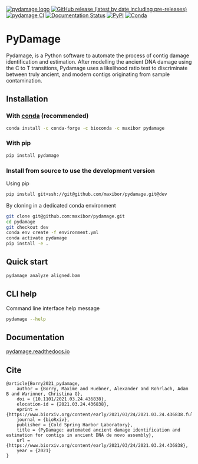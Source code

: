 [![pydamage logo](https://github.com/maxibor/pydamage/raw/master/docs/img/logo.png)](https://github.com/maxibor/pydamage)
[![GitHub release (latest by date including pre-releases)](https://img.shields.io/github/v/release/maxibor/pydamage?include_prereleases&label=version)](https://github.com/maxibor/pydamage/releases) [![pydamage CI](https://github.com/maxibor/pydamage/workflows/pydamage_ci/badge.svg)](https://github.com/maxibor/pydamage/actions) [![Documentation Status](https://readthedocs.org/projects/pydamage/badge/?version=latest)](https://pydamage.readthedocs.io/en/latest/?badge=latest) [![PyPI](https://img.shields.io/pypi/v/pydamage)](https://pypi.org/project/pydamage/) [![Conda](https://img.shields.io/conda/v/maxibor/pydamage)](https://anaconda.org/maxibor/pydamage)

# PyDamage

Pydamage, is a Python software to automate the process of contig damage identification and estimation.
After modelling the ancient DNA damage using the C to T transitions, Pydamage uses a likelihood ratio test to discriminate between truly ancient, and modern contigs originating from sample contamination.

## Installation

### With [conda](https://docs.conda.io/en/latest/) (recommended)

```bash
conda install -c conda-forge -c bioconda -c maxibor pydamage
```

### With pip

```bash
pip install pydamage
```

### Install from source to use the development version

Using pip

```bash
pip install git+ssh://git@github.com/maxibor/pydamage.git@dev
```

By cloning in a dedicated conda environment

```bash
git clone git@github.com:maxibor/pydamage.git
cd pydamage
git checkout dev
conda env create -f environment.yml
conda activate pydamage
pip install -e .
```


## Quick start

```bash
pydamage analyze aligned.bam
```

## CLI help

Command line interface help message

```bash
pydamage --help
```

## Documentation

[pydamage.readthedocs.io](https://pydamage.readthedocs.io)

## Cite

```
@article{Borry2021_pydamage,
    author = {Borry, Maxime and Huebner, Alexander and Rohrlach, Adam B and Warinner, Christina G},
    doi = {10.1101/2021.03.24.436838},
    elocation-id = {2021.03.24.436838},
    eprint = {https://www.biorxiv.org/content/early/2021/03/24/2021.03.24.436838.full.pdf},
    journal = {bioRxiv},
    publisher = {Cold Spring Harbor Laboratory},
    title = {PyDamage: automated ancient damage identification and estimation for contigs in ancient DNA de novo assembly},
    url = {https://www.biorxiv.org/content/early/2021/03/24/2021.03.24.436838},
    year = {2021}
}
```